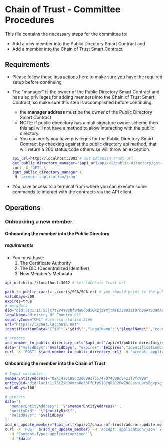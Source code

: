 # Chain of Trust - Committee Procedures

This file contains the necessary steps for the committee to:
* Add a new member into the Public Directory Smart Contract and
* Add a member into the Chain of Trust Smart Contract.

## Requirements
 
* Please follow these [instructions](./Setup-Guide.md) here to make sure you have the required setup before continuing
* The "manager" is the owner of the Public Directory Smart Contract and has also privileges for adding members into the Chain of Trust Smart Contract, so make sure this step is accomplished before continuing.
    * the **manager address** must be the owner of the Public Directory Smart Contract
    * NOTE: if public direcctory has a multisignature owner scheme then this api will not have a method to allow interacting with the public directory.
    * You can verify you have privileges for the Public Directory Smart Contract by checking against the public directory api method, that will return a 200 status code otherwise will throw an exception.
    ```sh
    api_url=http://localhost:3002 # Set LACChain Trust url
    get_public_directory_manager="$api_url/api/v1/public-directory/get-manager"
    curl -X 'GET' \
    $get_public_directory_manager \
    -H 'accept: application/json'
    ```

* You have access to a terminal from where you can execute some commands to interact with the contracts via the API client.

## Operations

### Onboarding a new member

#### Onboarding the member into the Public Directory

##### requirements
* You must have:
    1. The Certificate Authority
    2. The DID (Decentralized Identifier)
    3. New Member's Metadata

```sh
api_url=http://localhost:3002 # Set LACChain Trust url
```

```sh
path_to_public_cacrt=../certs/SCA/SCA.crt # you should point to the public Certificate Authority pem
validDays=500
expires=true
# metadata
did="did:lac1:1iT58jc7tEP4Y8zbf9Ma8dpdiGKZjzYmjtmFEZZ8Dias9rbBpAYS39dAekAZupNDdgGb"
legalName="Ministry Of Country CL"
countryCode="CHL" #urn:iso:std:iso:3166
url="https://lacnet.lacchain.net"
identificationData='{"id":'\"$did\"',"legalName":'\"$legalName\"',"countryCode": '\"$countryCode\"', "url": '\"$url\"'}'

# process
add_member_to_public_directory_url="$api_url"/api/v1/public-directory/add-type2-member
data='{"validDays":'$validDays', "expires":'$expires',"identificationData":'$identificationData'}'
curl -X 'POST' ${add_member_to_public_directory_url} -H 'accept: application/json' -F caCert=@$path_to_public_cacrt -F data=$data
```

#### Onboarding the member into the Chain of Trust


```sh
# Input variables:
memberEntityAddress="0x41476C85Cd3d099175574F07490Dc6421f8fc9BB"
entityDid="did:lac1:1iT5LZxdDHmra8e33FfEfyS1BjqR9J2PwZN8JastL9YsBgvpxgjTnuKMi8HkRCvuRLYh"
validDays=100

# process
data='{
  "memberEntityAddress": '\"$memberEntityAddress\"',
  "entityDid": '\"$entityDid\"',
  "validDays": '$validDays'
}'
add_or_update_member="$api_url"/api/v1/chain-of-trust/add-or-update-member
curl -X 'POST' ${add_or_update_member} -H 'accept: application/json' \
  -H 'Content-Type: application/json' \
  -d "$data"
```